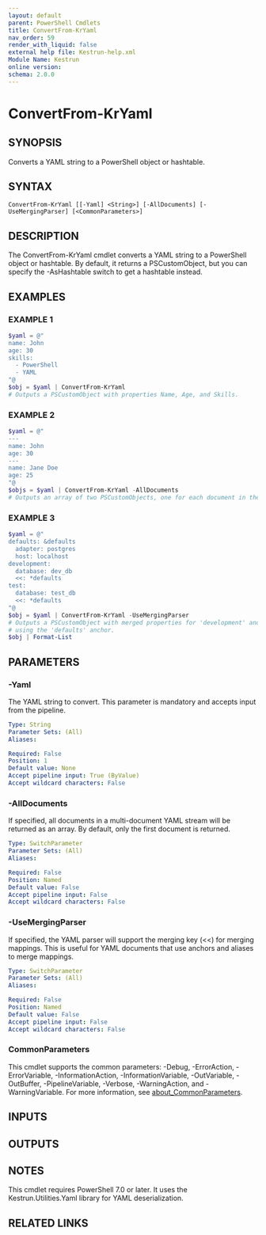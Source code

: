 ```yaml
---
layout: default
parent: PowerShell Cmdlets
title: ConvertFrom-KrYaml
nav_order: 59
render_with_liquid: false
external help file: Kestrun-help.xml
Module Name: Kestrun
online version:
schema: 2.0.0
---
```


# ConvertFrom-KrYaml

## SYNOPSIS
Converts a YAML string to a PowerShell object or hashtable.

## SYNTAX

```
ConvertFrom-KrYaml [[-Yaml] <String>] [-AllDocuments] [-UseMergingParser] [<CommonParameters>]
```

## DESCRIPTION
The ConvertFrom-KrYaml cmdlet converts a YAML string to a PowerShell object or
hashtable.
By default, it returns a PSCustomObject, but you can specify the
-AsHashtable switch to get a hashtable instead.

## EXAMPLES

### EXAMPLE 1
```powershell
$yaml = @"
name: John
age: 30
skills:
  - PowerShell
  - YAML
"@
$obj = $yaml | ConvertFrom-KrYaml
# Outputs a PSCustomObject with properties Name, Age, and Skills.
```

### EXAMPLE 2
```powershell
$yaml = @"
---
name: John
age: 30
---
name: Jane Doe
age: 25
"@
$objs = $yaml | ConvertFrom-KrYaml -AllDocuments
# Outputs an array of two PSCustomObjects, one for each document in the YAML stream.
```

### EXAMPLE 3
```powershell
$yaml = @"
defaults: &defaults
  adapter: postgres
  host: localhost
development:
  database: dev_db
  <<: *defaults
test:
  database: test_db
  <<: *defaults
"@
$obj = $yaml | ConvertFrom-KrYaml -UseMergingParser
# Outputs a PSCustomObject with merged properties for 'development' and 'test' sections
# using the 'defaults' anchor.
$obj | Format-List
```

## PARAMETERS

### -Yaml
The YAML string to convert.
This parameter is mandatory and accepts input from the pipeline.

```yaml
Type: String
Parameter Sets: (All)
Aliases:

Required: False
Position: 1
Default value: None
Accept pipeline input: True (ByValue)
Accept wildcard characters: False
```

### -AllDocuments
If specified, all documents in a multi-document YAML stream will be returned as an array.
By default, only the first document is returned.

```yaml
Type: SwitchParameter
Parameter Sets: (All)
Aliases:

Required: False
Position: Named
Default value: False
Accept pipeline input: False
Accept wildcard characters: False
```

### -UseMergingParser
If specified, the YAML parser will support the merging key (\<\<) for merging mappings.
This is useful for YAML documents that use anchors and aliases to merge mappings.

```yaml
Type: SwitchParameter
Parameter Sets: (All)
Aliases:

Required: False
Position: Named
Default value: False
Accept pipeline input: False
Accept wildcard characters: False
```

### CommonParameters
This cmdlet supports the common parameters: -Debug, -ErrorAction, -ErrorVariable, -InformationAction, -InformationVariable, -OutVariable, -OutBuffer, -PipelineVariable, -Verbose, -WarningAction, and -WarningVariable. For more information, see [about_CommonParameters](http://go.microsoft.com/fwlink/?LinkID=113216).

## INPUTS

## OUTPUTS

## NOTES
This cmdlet requires PowerShell 7.0 or later.
It uses the Kestrun.Utilities.Yaml library for YAML deserialization.

## RELATED LINKS
